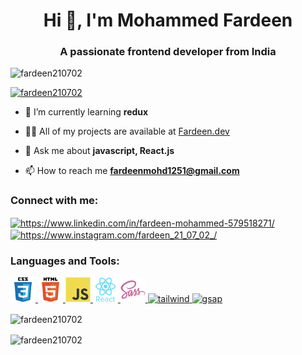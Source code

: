 <h1 align="center">Hi 👋, I'm Mohammed Fardeen</h1>
<h3 align="center">A passionate frontend developer from India</h3>

<p align="left"> <img src="https://komarev.com/ghpvc/?username=fardeen210702&label=Profile%20views&color=0e75b6&style=flat" alt="fardeen210702" /> </p>

<p align="left"> <a href="https://github.com/ryo-ma/github-profile-trophy"><img src="https://github-profile-trophy.vercel.app/?username=fardeen210702" alt="fardeen210702" /></a> </p>

 - 🌱 I’m currently learning **redux** 

- 👨‍💻 All of my projects are available at [Fardeen.dev](https://fardeen21.netlify.app/)

- 💬 Ask me about **javascript, React.js**

- 📫 How to reach me **fardeenmohd1251@gmail.com**

<h3 align="left">Connect with me:</h3>
<p align="left">
<a href="https://linkedin.com/in/https://www.linkedin.com/in/fardeen-mohammed-579518271/" target="blank"><img align="center" src="https://raw.githubusercontent.com/rahuldkjain/github-profile-readme-generator/master/src/images/icons/Social/linked-in-alt.svg" alt="https://www.linkedin.com/in/fardeen-mohammed-579518271/" height="30" width="40" /></a>
<a href="https://instagram.com/https://www.instagram.com/fardeen_21_07_02_/" target="blank"><img align="center" src="https://raw.githubusercontent.com/rahuldkjain/github-profile-readme-generator/master/src/images/icons/Social/instagram.svg" alt="https://www.instagram.com/fardeen_21_07_02_/" height="30" width="40" /></a>
</p>

<h3 align="left">Languages and Tools:</h3>
<p align="left"> <a href="https://www.w3schools.com/css/" target="_blank" rel="noreferrer"> <img src="https://raw.githubusercontent.com/devicons/devicon/master/icons/css3/css3-original-wordmark.svg" alt="css3" width="40" height="40"/> </a> <a href="https://www.w3.org/html/" target="_blank" rel="noreferrer"> <img src="https://raw.githubusercontent.com/devicons/devicon/master/icons/html5/html5-original-wordmark.svg" alt="html5" width="40" height="40"/> </a> <a href="https://developer.mozilla.org/en-US/docs/Web/JavaScript" target="_blank" rel="noreferrer"> <img src="https://raw.githubusercontent.com/devicons/devicon/master/icons/javascript/javascript-original.svg" alt="javascript" width="40" height="40"/> </a> <a href="https://reactjs.org/" target="_blank" rel="noreferrer"> <img src="https://raw.githubusercontent.com/devicons/devicon/master/icons/react/react-original-wordmark.svg" alt="react" width="40" height="40"/> </a> <a href="https://sass-lang.com" target="_blank" rel="noreferrer"> <img src="https://raw.githubusercontent.com/devicons/devicon/master/icons/sass/sass-original.svg" alt="sass" width="40" height="40"/> </a> <a href="https://tailwindcss.com/" target="_blank" rel="noreferrer"> <img src="https://www.vectorlogo.zone/logos/tailwindcss/tailwindcss-icon.svg" alt="tailwind" width="40" height="40"/> </a> 
<a href="https://gsap.com/" target="_blank" rel="noreferrer"> <img src="https://assets.codepen.io/32887/greensock-logo-man.svg" alt="gsap" width="40" height="40"/> </a>
</p>

<p><img align="center" src="https://github-readme-stats.vercel.app/api/top-langs?username=fardeen210702&show_icons=true&locale=en&layout=compact" alt="fardeen210702" /></p>

<p><img align="center" src="https://github-readme-streak-stats.herokuapp.com/?user=fardeen210702&" alt="fardeen210702" /></p>


